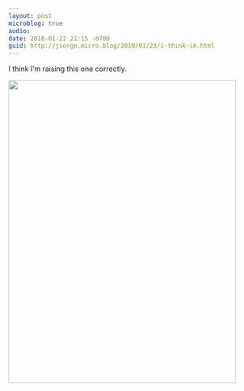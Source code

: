 ```yaml
---
layout: post
microblog: true
audio: 
date: 2018-01-22 21:15 -0700
guid: http://jsorge.micro.blog/2018/01/23/i-think-im.html
---
```

I think I’m raising this one correctly.

<img src="http://mb.jsorge.net/uploads/2018/49531d9135.jpg" width="450" height="600" />
